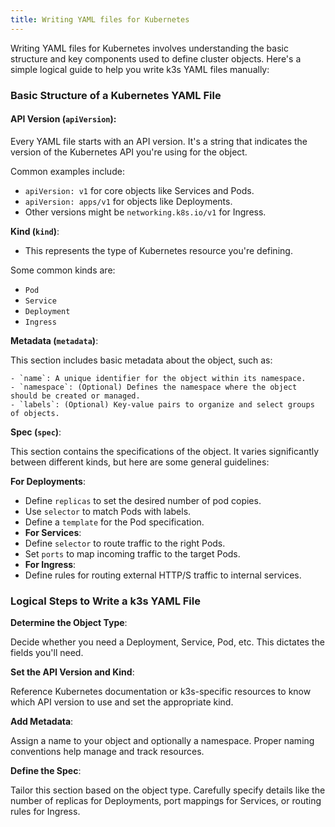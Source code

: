 ```yaml
---
title: Writing YAML files for Kubernetes
---
```


Writing YAML files for Kubernetes involves understanding the basic structure and key components used to define cluster objects. Here's a simple logical guide to help you write k3s YAML files manually:

### Basic Structure of a Kubernetes YAML File

#### API Version (`apiVersion`):

Every YAML file starts with an API version. It's a string that indicates the version of the Kubernetes API you're using for the object. 

Common examples include:

- `apiVersion: v1` for core objects like Services and Pods.
- `apiVersion: apps/v1` for objects like Deployments.
- Other versions might be `networking.k8s.io/v1` for Ingress.

**Kind (`kind`)**:
- This represents the type of Kubernetes resource you're defining. 

Some common kinds are:

- `Pod`
- `Service`
- `Deployment`
- `Ingress`

**Metadata (`metadata`)**:

This section includes basic metadata about the object, such as:

    - `name`: A unique identifier for the object within its namespace.
    - `namespace`: (Optional) Defines the namespace where the object should be created or managed.
    - `labels`: (Optional) Key-value pairs to organize and select groups of objects.

**Spec (`spec`)**:

This section contains the specifications of the object. It varies significantly between different kinds, but here are some general guidelines:

**For Deployments**:

- Define `replicas` to set the desired number of pod copies.
- Use `selector` to match Pods with labels.
- Define a `template` for the Pod specification.
- **For Services**:
- Define `selector` to route traffic to the right Pods.
- Set `ports` to map incoming traffic to the target Pods.
- **For Ingress**:
- Define rules for routing external HTTP/S traffic to internal services.

### Logical Steps to Write a k3s YAML File

**Determine the Object Type**:

Decide whether you need a Deployment, Service, Pod, etc. This dictates the fields you'll need.

**Set the API Version and Kind**:

Reference Kubernetes documentation or k3s-specific resources to know which API version to use and set the appropriate kind.

**Add Metadata**:

Assign a name to your object and optionally a namespace. Proper naming conventions help manage and track resources.

**Define the Spec**:

Tailor this section based on the object type. Carefully specify details like the number of replicas for Deployments, port mappings for Services, or routing rules for Ingress.
